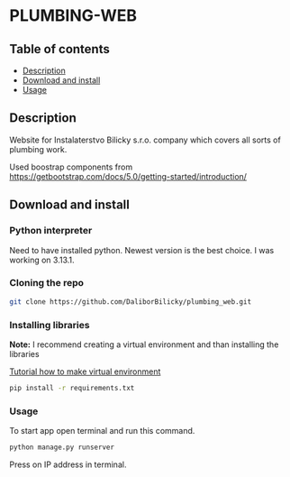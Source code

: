 # PLUMBING-WEB

## Table of contents

-   [Description](#description)
-   [Download and install](#download-and-install)
-   [Usage](#usage)

## Description

Website for Instalaterstvo Bilicky s.r.o. company which covers all sorts of plumbing work.

Used boostrap components from https://getbootstrap.com/docs/5.0/getting-started/introduction/

## Download and install

### Python interpreter

Need to have installed python. Newest version is the best choice. I was working
on 3.13.1.

### Cloning the repo

```bash
git clone https://github.com/DaliborBilicky/plumbing_web.git
```

### Installing libraries

**Note:** I recommend creating a virtual environment and than installing the
libraries

[Tutorial how to make virtual environment](https://docs.python.org/3/tutorial/venv.html)

```bash
pip install -r requirements.txt
```

### Usage

To start app open terminal and run this command.

```bash
python manage.py runserver
```

Press on IP address in terminal.
